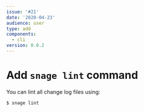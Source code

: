 ```yaml
---
issue: '#21'
date: '2020-04-23'
audience: user
type: add
components:
  - cli
version: 0.0.2
---
```

# Add `snage lint` command

You can lint all change log files using:
```bash
$ snage lint
```
